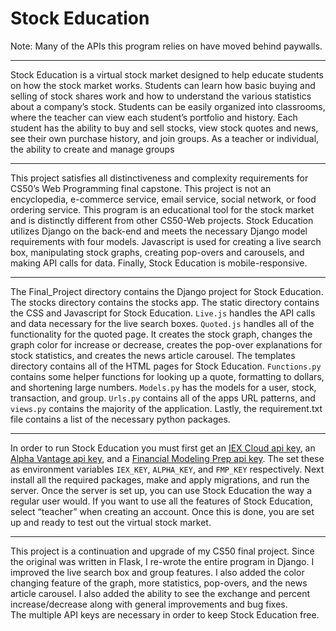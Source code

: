 # Stock Education

Note: Many of the APIs this program relies on have moved behind paywalls.
*****

Stock Education is a virtual stock market designed to help educate students on how the stock market works. Students can learn how basic buying and selling of stock shares work and how to understand the various statistics about a company’s stock.  Students can be easily organized into classrooms, where the teacher can view each student’s portfolio and history.  Each student has the ability to buy and sell stocks, view stock quotes and news, see their own purchase history, and join groups.  As a teacher or individual, the ability to create and manage groups

*****

This project satisfies all distinctiveness and complexity requirements for CS50’s Web Programming final capstone. This project is not an encyclopedia, e-commerce service, email service, social network, or food ordering service. This program is an educational tool for the stock market and is distinctly different from other CS50-Web projects. Stock Education utilizes Django on the back-end and meets the necessary Django model requirements with four models.  Javascript is used for creating a live search box, manipulating stock graphs, creating pop-overs and carousels, and making API calls for data.  Finally, Stock Education is mobile-responsive.

*****

The Final_Project directory contains the Django project for Stock Education. The stocks directory contains the stocks app. The static directory contains the CSS and Javascript for Stock Education. `Live.js` handles the API calls and data necessary for the live search boxes.  `Quoted.js` handles all of the functionality for the quoted page. It creates the stock graph, changes the graph color for increase or decrease, creates the pop-over explanations for stock statistics, and creates the news article carousel. The templates directory contains all of the HTML pages for Stock Education. `Functions.py` contains some helper functions for looking up a quote, formatting to dollars, and shortening large numbers. `Models.py` has the models for a user, stock, transaction, and group. `Urls.py` contains all of the apps URL patterns, and `views.py` contains the majority of the application.  Lastly, the requirement.txt file contains a list of the necessary python packages.

*****

In order to run Stock Education you must first get an [IEX Cloud api key](https://iexcloud.io/), an [Alpha Vantage api key](https://www.alphavantage.co/), and a [Financial Modeling Prep api key](https://financialmodelingprep.com/developer). The set these as environment variables `IEX_KEY`, `ALPHA_KEY`, and `FMP_KEY` respectively. Next install all the required packages, make and apply migrations, and run the server. Once the server is set up, you can use Stock Education the way a regular user would. If you want to use all the features of Stock Education, select “teacher” when creating an account. Once this is done, you are set up and ready to test out the virtual stock market.

*****

This project is a continuation and upgrade of my CS50 final project. Since the original was written in Flask, I re-wrote the entire program in Django. I improved the live search box and group features. I also added the color changing feature of the graph, more statistics, pop-overs, and the news article carousel. I also added the ability to see the exchange and percent increase/decrease along with general improvements and bug fixes.  
The multiple API keys are necessary in order to keep Stock Education free. 


 
